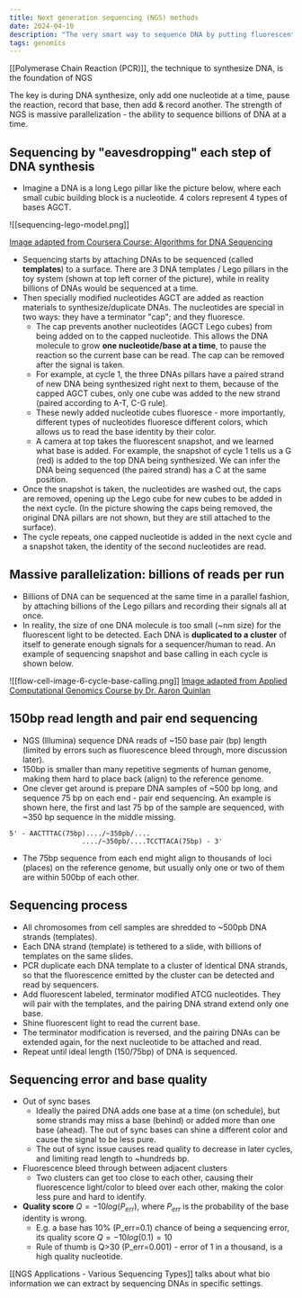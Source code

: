 ```yaml
---
title: Next generation sequencing (NGS) methods
date: 2024-04-10
description: "The very smart way to sequence DNA by putting fluorescent caps at each step of DNA's growth."
tags: genomics
---
```


[[Polymerase Chain Reaction (PCR)]], the technique to synthesize DNA, is the foundation of NGS

The key is during DNA synthesize, only add one nucleotide at a time, pause the reaction, record that base, then add & record another. 
The strength of NGS is massive parallelization - the ability to sequence billions of DNA at a time.

Sequencing by "eavesdropping" each step of DNA synthesis
----

- Imagine a DNA is a long Lego pillar like the picture below, where each small cubic building block is a nucleotide. 4 colors represent 4 types of bases AGCT.

![[sequencing-lego-model.png]]

[Image adapted from Coursera Course: Algorithms for DNA Sequencing](https://www.coursera.org/learn/dna-sequencing/lecture/DQsJs/optional-lecture-how-second-generation-sequencers-work)

- Sequencing starts by attaching DNAs to be sequenced (called **templates**) to a surface. There are 3 DNA templates / Lego pillars in the toy system (shown at top left corner of the picture), while in reality billions of DNAs would be sequenced at a time. 
- Then specially modified nucleotides AGCT are added as reaction materials to synthesize/duplicate DNAs. The nucleotides are special in two ways: they have a terminator "cap"; and they fluoresce.
  - The cap prevents another nucleotides (AGCT Lego cubes) from being added on to the capped nucleotide. This allows the DNA molecule to grow **one nucleotide/base at a time**, to pause the reaction so the current base can be read. The cap can be removed after the signal is taken.
  - For example, at cycle 1, the three DNAs pillars have a paired strand of new DNA being synthesized right next to them, because of the capped AGCT cubes, only one cube was added to the new strand (paired according to A-T, C-G rule).
  - These newly added nucleotide cubes fluoresce - more importantly, different types of nucleotides fluoresce different colors, which allows us to read the base identity by their color. 
  - A camera at top takes the fluorescent snapshot, and we learned what base is added. For example, the snapshot of cycle 1 tells us a G (red) is added to the top DNA being synthesized. We can infer the DNA being sequenced (the paired strand) has a C at the same position.
- Once the snapshot is taken, the nucleotides are washed out, the caps are removed, opening up the Lego cube for new cubes to be added in the next cycle. (In the picture showing the caps being removed, the original DNA pillars are not shown, but they are still attached to the surface).
- The cycle repeats, one capped nucleotide is added in the next cycle and a snapshot taken, the identity of the second nucleotides are read.

Massive parallelization: billions of reads per run
----

- Billions of DNA can be sequenced at the same time in a parallel fashion, by attaching billions of the Lego pillars and recording their signals all at once.
- In reality, the size of one DNA molecule is too small (~nm size) for the fluorescent light to be detected. Each DNA is **duplicated to a cluster** of itself to generate enough signals for a sequencer/human to read. An example of sequencing snapshot and base calling in each cycle is shown below.

![[flow-cell-image-6-cycle-base-calling.png]]
[Image adapted from Applied Computational Genomics Course by Dr. Aaron Quinlan](https://www.youtube.com/watch?v=fgbk732NdWI)

150bp read length and pair end sequencing
----

- NGS (Illumina) sequence DNA reads of ~150 base pair (bp) length (limited by errors such as fluorescence bleed through, more discussion later).
- 150bp is smaller than many repetitive segments of human genome, making them hard to place back (align) to the reference genome.
- One clever get around is prepare DNA samples of ~500 bp long, and sequence 75 bp on each end - pair end sequencing. An example is shown here, the first and last 75 bp of the sample are sequenced, with ~350 bp sequence in the middle missing.
```
5' - AACTTTAC(75bp)..../~350pb/....                               
                  ..../~350pb/....TCCTTACA(75bp) - 3'
```
- The 75bp sequence from each end might align to thousands of loci (places) on the reference genome, but usually only one or two of them are within 500bp of each other. 

Sequencing process
----
- All chromosomes from cell samples are shredded to ~500pb DNA strands (templates).
- Each DNA strand (template) is tethered to a slide, with billions of templates on the same slides.
- PCR duplicate each DNA template to a cluster of identical DNA strands, so that the fluorescence emitted by the cluster can be detected and read by sequencers. 
- Add fluorescent labeled, terminator modified ATCG nucleotides. They will pair with the templates, and the pairing DNA strand extend only one base. 
- Shine fluorescent light to read the current base.
- The terminator modification is reversed, and the pairing DNAs can be extended again, for the next nucleotide to be attached and read. 
- Repeat until ideal length (150/75bp) of DNA is sequenced.

Sequencing error and base quality
----
- Out of sync bases
  - Ideally the paired DNA adds one base at a time (on schedule), but some strands may miss a base (behind) or added more than one base (ahead). The out of sync bases can shine a different color and cause the signal to be less pure. 
  - The out of sync issue causes read quality to decrease in later cycles, and limiting read length to ~hundreds bp. 
- Fluorescence bleed through between adjacent clusters
  - Two clusters can get too close to each other, causing their fluorescence light/color to bleed over each other, making the color less pure and hard to identify.
- **Quality score** $Q=-10log(P_{err})$, where $P_{err}$ is the probability of the base identity is wrong. 
  - E.g. a base has 10% (P_err=0.1) chance of being a sequencing error, its quality score $Q=-10log(0.1)=10$
  - Rule of thumb is Q>30 (P_err=0.001) - error of 1 in a thousand, is a high quality nucleotide.

[[NGS Applications - Various Sequencing Types]] talks about what bio information we can extract by sequencing DNAs in specific settings. 